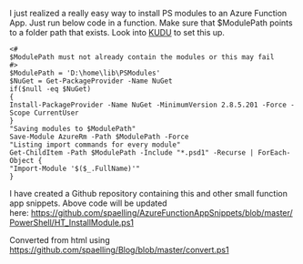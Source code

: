 ﻿I just realized a really easy way to install PS modules to an Azure
Function App. Just run below code in a function.
Make sure that \$ModulePath points to a folder path that exists. Look
into [KUDU](https://docs.microsoft.com/en-us/azure/azure-functions/functions-how-to-use-azure-function-app-settings#kudu) to
set this up.

```
<#
$ModulePath must not already contain the modules or this may fail
#>
$ModulePath = 'D:\home\lib\PSModules'
$NuGet = Get-PackageProvider -Name NuGet
if($null -eq $NuGet)
{
Install-PackageProvider -Name NuGet -MinimumVersion 2.8.5.201 -Force -Scope CurrentUser
}
"Saving modules to $ModulePath"
Save-Module AzureRm -Path $ModulePath -Force
"Listing import commands for every module"
Get-ChildItem -Path $ModulePath -Include "*.psd1" -Recurse | ForEach-Object {
"Import-Module '$($_.FullName)'"
}
```
I have created a Github repository containing this and other small
function app snippets. Above code will be updated
here: <https://github.com/spaelling/AzureFunctionAppSnippets/blob/master/PowerShell/HT_InstallModule.ps1>

Converted from html using https://github.com/spaelling/Blog/blob/master/convert.ps1 


